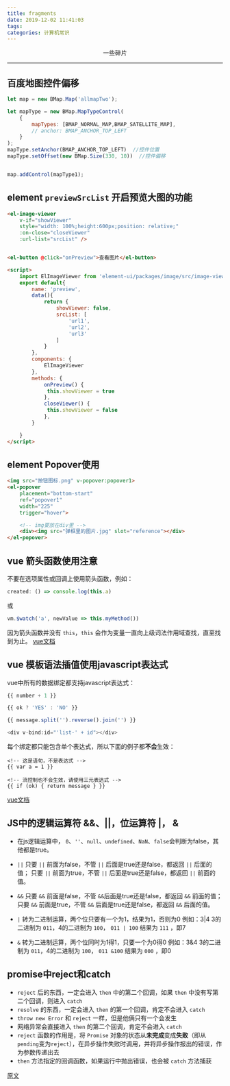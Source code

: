 ```yaml
---
title: fragments
date: 2019-12-02 11:41:03
tags: 
categories: 计算机常识
---
```

<center>一些碎片</center>
<!-- more -->

***

## 百度地图控件偏移

```javascript
let map = new BMap.Map('allmapTwo');

let mapType = new BMap.MapTypeControl(
	{
		mapTypes: [BMAP_NORMAL_MAP,BMAP_SATELLITE_MAP],
        // anchor: BMAP_ANCHOR_TOP_LEFT
	}
);
mapType.setAnchor(BMAP_ANCHOR_TOP_LEFT)  //控件位置
mapType.setOffset(new BMap.Size(330, 10))  //控件偏移


map.addControl(mapType1);
```

## element `previewSrcList` 开启预览大图的功能

```html
<el-image-viewer
    v-if="showViewer"
    style="width: 100%;height:600px;position: relative;"
    :on-close="closeViewer"
    :url-list="srcList" />


<el-button @click="onPreview">查看图片</el-button>

```

```html
<script>
    import ElImageViewer from 'element-ui/packages/image/src/image-viewer'
    export default{
        name: 'preview',
        data(){
            return {
                showViewer: false,
                srcList: [
                    'url1',
                    'url2',
                    'url3'
                ]
            }
        },
        components: {
            ElImageViewer
        },
        methods: {
            onPreview() {
             this.showViewer = true
            },
            closeViewer() {
             this.showViewer = false
            },
        }

    }
</script>

```

## element Popover使用
```html
<img src="按钮图标.png" v-popover:popover1>
<el-popover
    placement="bottom-start"
    ref="popover1"
    width="225"
    trigger="hover">

    <!-- img要放在div里 -->
    <div><img src="弹框里的图片.jpg" slot="reference"></div>
</el-popover>
```

## vue 箭头函数使用注意
不要在选项属性或回调上使用箭头函数，例如：
```javascript
created: () => console.log(this.a)
```
或
```javascript
vm.$watch('a', newValue => this.myMethod())
```
因为箭头函数并没有 `this`，`this` 会作为变量一直向上级词法作用域查找，直至找到为止。
[vue文档](https://cn.vuejs.org/v2/guide/instance.html#%E5%AE%9E%E4%BE%8B%E7%94%9F%E5%91%BD%E5%91%A8%E6%9C%9F%E9%92%A9%E5%AD%90)


## vue 模板语法插值使用javascript表达式
vue中所有的数据绑定都支持javascript表达式：
```javascript
{{ number + 1 }}

{{ ok ? 'YES' : 'NO' }}

{{ message.split('').reverse().join('') }}

<div v-bind:id="'list-' + id"></div>
```
每个绑定都只能包含单个表达式，所以下面的例子都**不会**生效：
```
<!-- 这是语句，不是表达式 -->
{{ var a = 1 }}

<!-- 流控制也不会生效，请使用三元表达式 -->
{{ if (ok) { return message } }}
```
[vue文档](https://cn.vuejs.org/v2/guide/syntax.html#%E4%BD%BF%E7%94%A8-JavaScript-%E8%A1%A8%E8%BE%BE%E5%BC%8F)

## JS中的逻辑运算符 &&、||，位运算符 |， &
- 在js逻辑运算中， `0`、`''`、`null`、`undefined`、`NaN`、`false`会判断为false，其他都是true。
- `||`
只要 `||` 前面为false，不管 `||` 后面是true还是false，都返回 `||` 后面的值；
只要 `||` 前面为true，不管 `||` 后面是true还是false，都返回 `||` 前面的值。

- `&&`
只要 `&&` 前面是false，不管 `&&`后面是true还是false，都返回 `&&` 前面的值；
只要 `&&` 前面是true，不管 `&&` 后面是true还是false，都返回 `&&` 后面的值。

- `|`
转为二进制运算，两个位只要有一个为1，结果为1，否则为0
例如：3|4 3的二进制为 `011`，4的二进制为 `100`， `011 | 100` 结果为 `111` ，即7

- `&`
转为二进制运算，两个位同时为1得1，只要一个为0得0
例如：3&4 3的二进制为 `011`，4的二进制为 `100`， `011 &100` 结果为 `000` ，即0

## promise中reject和catch
- `reject` 后的东西，一定会进入 `then` 中的第二个回调，如果 `then` 中没有写第二个回调，则进入 `catch`
- `resolve` 的东西，一定会进入 `then` 的第一个回调，肯定不会进入 `catch`
- `throw new Error` 和 `reject` 一样，但是他俩只有一个会发生
- 网络异常会直接进入 `then` 的第二个回调，肯定不会进入 `catch`
- `reject` 函数的作用是，将 `Promise` 对象的状态从**未完成**变成**失败**（即从`pending`变为`reject`），在异步操作失败时调用，并将异步操作报出的错误，作为参数传递出去
- `then` 方法指定的回调函数，如果运行中抛出错误，也会被 `catch` 方法捕获 

[原文](https://www.cnblogs.com/xc9010/articles/9734992.html)
